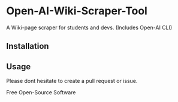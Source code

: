 # Open-AI-Wiki-Scraper-Tool

A Wiki-page scraper for students and devs. (Includes Open-AI CLI)

## Installation


## Usage




Please dont hesitate to create a pull request or issue.

Free Open-Source Software
